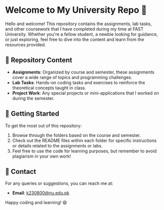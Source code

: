 # Welcome to My University Repo 👋

Hello and welcome! This repository contains the assignments, lab tasks, and other coursework that I have completed during my time at FAST University. Whether you're a fellow student, a newbie looking for guidance, or just exploring, feel free to dive into the content and learn from the resources provided.

## 📂 Repository Content
- **Assignments**: Organized by course and semester, these assignments cover a wide range of topics and programming challenges.
- **Lab Tasks**: Hands-on coding tasks and exercises to reinforce the theoretical concepts taught in class.
- **Project Work**: Any special projects or mini-applications that I worked on during the semester.

## 🚀 Getting Started
To get the most out of this repository:
1. Browse through the folders based on the course and semester.
2. Check out the README files within each folder for specific instructions or details related to the assignments or labs.
3. Feel free to use the code for learning purposes, but remember to avoid plagiarism in your own work!


## 📧 Contact
For any queries or suggestions, you can reach me at:
- **Email**: k230800@nu.edu.pk

Happy coding and learning! 😄
